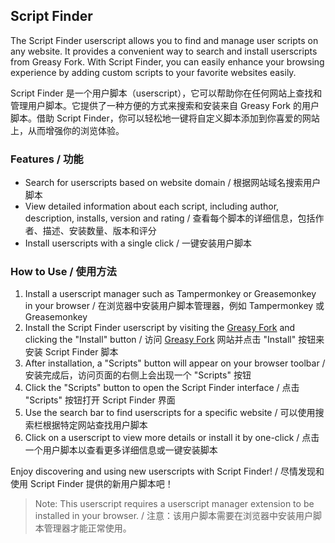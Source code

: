 ## Script Finder

The Script Finder userscript allows you to find and manage user scripts on any website. It provides a convenient way to search and install userscripts from Greasy Fork. With Script Finder, you can easily enhance your browsing experience by adding custom scripts to your favorite websites easily.

Script Finder 是一个用户脚本（userscript），它可以帮助你在任何网站上查找和管理用户脚本。它提供了一种方便的方式来搜索和安装来自 Greasy Fork 的用户脚本。借助 Script Finder，你可以轻松地一键将自定义脚本添加到你喜爱的网站上，从而增强你的浏览体验。

### Features / 功能

-   Search for userscripts based on website domain / 根据网站域名搜索用户脚本
-   View detailed information about each script, including author, description, installs, version and rating / 查看每个脚本的详细信息，包括作者、描述、安装数量、版本和评分
-   Install userscripts with a single click / 一键安装用户脚本

### How to Use / 使用方法

1. Install a userscript manager such as Tampermonkey or Greasemonkey in your browser / 在浏览器中安装用户脚本管理器，例如 Tampermonkey 或 Greasemonkey
2. Install the Script Finder userscript by visiting the [Greasy Fork](https://greasyfork.org/scripts/472056-script-finder) and clicking the "Install" button / 访问 [Greasy Fork](https://greasyfork.org/zh-CN/scripts/472056-script-finder) 网站并点击 "Install" 按钮来安装 Script Finder 脚本
3. After installation, a "Scripts" button will appear on your browser toolbar / 安装完成后，访问页面的右侧上会出现一个 "Scripts" 按钮
4. Click the "Scripts" button to open the Script Finder interface / 点击 "Scripts" 按钮打开 Script Finder 界面
5. Use the search bar to find userscripts for a specific website / 可以使用搜索栏根据特定网站查找用户脚本
6. Click on a userscript to view more details or install it by one-click / 点击一个用户脚本以查看更多详细信息或一键安装脚本

Enjoy discovering and using new userscripts with Script Finder! / 尽情发现和使用 Script Finder 提供的新用户脚本吧！

> Note: This userscript requires a userscript manager extension to be installed in your browser. / 注意：该用户脚本需要在浏览器中安装用户脚本管理器才能正常使用。
